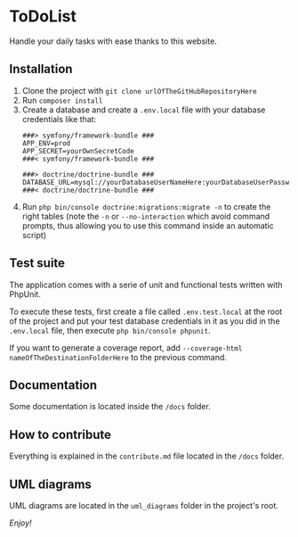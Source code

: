 # ToDoList

Handle your daily tasks with ease thanks to this website.

## Installation

1. Clone the project with `git clone urlOfTheGitHubRepositoryHere`
1. Run `composer install`
1. Create a database and create a `.env.local` file with your database credentials like that:
    ```
    ###> symfony/framework-bundle ###
    APP_ENV=prod
    APP_SECRET=yourOwnSecretCode
    ###< symfony/framework-bundle ###

    ###> doctrine/doctrine-bundle ###
    DATABASE_URL=mysql://yourDatabaseUserNameHere:yourDatabaseUserPasswordHere@127.0.0.1:3306/yourDatabaseNameHere
    ###< doctrine/doctrine-bundle ###
    ```
1. Run `php bin/console doctrine:migrations:migrate -n` to create the right tables (note the `-n` or `--no-interaction` which avoid command prompts, thus allowing you to use this command inside an automatic script)

## Test suite

The application comes with a serie of unit and functional tests written with PhpUnit.

To execute these tests, first create a file called `.env.test.local` at the root of the project and put your test database credentials in it as you did in the `.env.local` file, then execute `php bin/console phpunit`.

If you want to generate a coverage report, add `--coverage-html nameOfTheDestinationFolderHere` to the previous command.

## Documentation

Some documentation is located inside the `/docs` folder.

## How to contribute

Everything is explained in the `contribute.md` file located in the `/docs` folder.

## UML diagrams

UML diagrams are located in the `uml_diagrams` folder in the project's root.

*Enjoy!*
